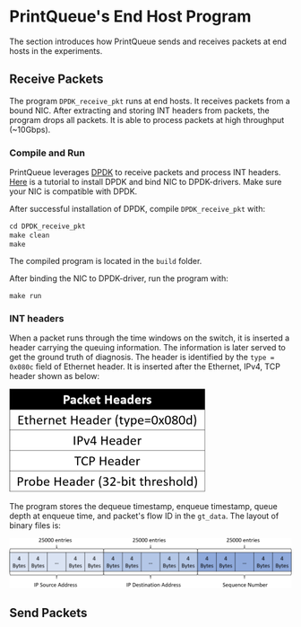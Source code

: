 # PrintQueue's End Host Program

The section introduces how PrintQueue sends and receives packets at end hosts in the experiments.

## Receive Packets
The program `DPDK_receive_pkt` runs at end hosts. 
It receives packets from a bound NIC. 
After extracting and storing INT headers from packets, the program drops all packets.
It is able to process packets at high throughput (~10Gbps).

### Compile and Run
PrintQueue leverages [DPDK](https://www.dpdk.org/) to receive packets and process INT headers.
[Here](https://www.yiranlei.com/DPDK_Installation_Tutorial) is a tutorial to install DPDK and bind NIC to DPDK-drivers.
Make sure your NIC is compatible with DPDK. 

After successful installation of DPDK, compile `DPDK_receive_pkt` with:
```shell script
cd DPDK_receive_pkt
make clean
make
```
The compiled program is located in the `build` folder.

After binding the NIC to DPDK-driver, run the program with:
```shell script
make run
```
 
### INT headers
When a packet runs through the time windows on the switch, it is inserted a header carrying the queuing information.
The information is later served to get the ground truth of diagnosis.
The header is identified by the `type = 0x080c` field of Ethernet header.
It is inserted after the Ethernet, IPv4, TCP header shown as below:

<img src="./doc/probe_packet_headers.png" width="350">

The program stores the dequeue timestamp, enqueue timestamp, queue depth at enqueue time, and packet's flow ID in the `gt_data`.
The layout of binary files is:

<img src="./doc/qm_binary_layout.png" width="650">


## Send Packets